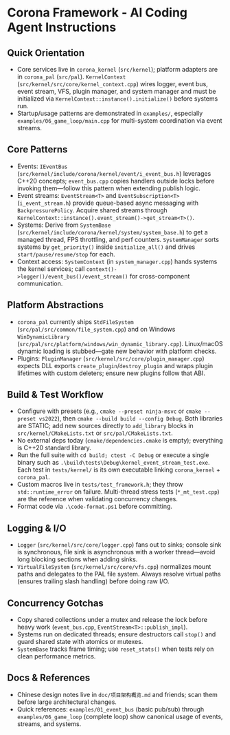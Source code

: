 # Corona Framework - AI Coding Agent Instructions

## Quick Orientation
- Core services live in `corona_kernel` (`src/kernel`); platform adapters are in `corona_pal` (`src/pal`). `KernelContext` (`src/kernel/src/core/kernel_context.cpp`) wires logger, event bus, event stream, VFS, plugin manager, and system manager and must be initialized via `KernelContext::instance().initialize()` before systems run.
- Startup/usage patterns are demonstrated in `examples/`, especially `examples/06_game_loop/main.cpp` for multi-system coordination via event streams.

## Core Patterns
- Events: `IEventBus` (`src/kernel/include/corona/kernel/event/i_event_bus.h`) leverages C++20 concepts; `event_bus.cpp` copies handlers outside locks before invoking them—follow this pattern when extending publish logic.
- Event streams: `EventStream<T>` and `EventSubscription<T>` (`i_event_stream.h`) provide queue-based async messaging with `BackpressurePolicy`. Acquire shared streams through `KernelContext::instance().event_stream()->get_stream<T>()`.
- Systems: Derive from `SystemBase` (`src/kernel/include/corona/kernel/system/system_base.h`) to get a managed thread, FPS throttling, and perf counters. `SystemManager` sorts systems by `get_priority()` inside `initialize_all()` and drives `start/pause/resume/stop` for each.
- Context access: `SystemContext` (in `system_manager.cpp`) hands systems the kernel services; call `context()->logger()/event_bus()/event_stream()` for cross-component communication.

## Platform Abstractions
- `corona_pal` currently ships `StdFileSystem` (`src/pal/src/common/file_system.cpp`) and on Windows `WinDynamicLibrary` (`src/pal/src/platform/windows/win_dynamic_library.cpp`). Linux/macOS dynamic loading is stubbed—gate new behavior with platform checks.
- Plugins: `PluginManager` (`src/kernel/src/core/plugin_manager.cpp`) expects DLL exports `create_plugin`/`destroy_plugin` and wraps plugin lifetimes with custom deleters; ensure new plugins follow that ABI.

## Build & Test Workflow
- Configure with presets (e.g., `cmake --preset ninja-msvc` or `cmake --preset vs2022`), then `cmake --build build --config Debug`. Both libraries are STATIC; add new sources directly to `add_library` blocks in `src/kernel/CMakeLists.txt` or `src/pal/CMakeLists.txt`.
- No external deps today (`cmake/dependencies.cmake` is empty); everything is C++20 standard library.
- Run the full suite with `cd build; ctest -C Debug` or execute a single binary such as `.\build\tests\Debug\kernel_event_stream_test.exe`. Each test in `tests/kernel/` is its own executable linking `corona_kernel` + `corona_pal`.
- Custom macros live in `tests/test_framework.h`; they throw `std::runtime_error` on failure. Multi-thread stress tests (`*_mt_test.cpp`) are the reference when validating concurrency changes.
- Format code via `.\code-format.ps1` before committing.

## Logging & I/O
- `Logger` (`src/kernel/src/core/logger.cpp`) fans out to sinks; console sink is synchronous, file sink is asynchronous with a worker thread—avoid long blocking sections when adding sinks.
- `VirtualFileSystem` (`src/kernel/src/core/vfs.cpp`) normalizes mount paths and delegates to the PAL file system. Always resolve virtual paths (ensures trailing slash handling) before doing raw I/O.

## Concurrency Gotchas
- Copy shared collections under a mutex and release the lock before heavy work (`event_bus.cpp`, `EventStream<T>::publish_impl`).
- Systems run on dedicated threads; ensure destructors call `stop()` and guard shared state with atomics or mutexes.
- `SystemBase` tracks frame timing; use `reset_stats()` when tests rely on clean performance metrics.

## Docs & References
- Chinese design notes live in `doc/项目架构概览.md` and friends; scan them before large architectural changes.
- Quick references: `examples/01_event_bus` (basic pub/sub) through `examples/06_game_loop` (complete loop) show canonical usage of events, streams, and systems.

